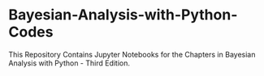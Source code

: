# Bayesian-Analysis-with-Python-Codes
This Repository Contains Jupyter Notebooks for the Chapters in Bayesian Analysis with Python - Third Edition.

